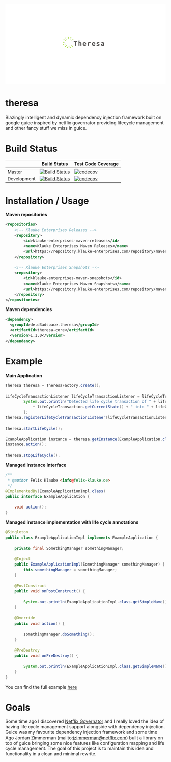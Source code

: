 <p align="center">
<img src=".github/logo.png" alt="Theresa" title="Theresa" />
</p>

# theresa
Blazingly intelligent and dynamic dependency injection framework built on google guice inspired by netflix governator providing lifecycle management and other fancy stuff we miss in guice.

# Build Status
|             	| Build Status                                                                                                                                              	| Test Code Coverage                                                                                                                                               	|
|-------------	|-----------------------------------------------------------------------------------------------------------------------------------------------------------	|------------------------------------------------------------------------------------------------------------------------------------------------------------------	|
| Master      	| [![Build Status](https://travis-ci.org/FelixKlauke/theresa.svg?branch=master)](https://travis-ci.org/FelixKlauke/theresa) 	| [![codecov](https://codecov.io/gh/FelixKlauke/theresa/branch/master/graph/badge.svg)](https://codecov.io/gh/FelixKlauke/theresa) 	|
| Development 	| [![Build Status](https://travis-ci.org/FelixKlauke/theresa.svg?branch=dev)](https://travis-ci.org/FelixKlauke/theresa)    	| [![codecov](https://codecov.io/gh/FelixKlauke/theresa/branch/dev/graph/badge.svg)](https://codecov.io/gh/FelixKlauke/theresa)    	|

# Installation / Usage

**Maven repositories**
```xml
<repositories>
    <!-- Klauke Enterprises Releases -->
    <repository>
        <id>klauke-enterprises-maven-releases</id>
        <name>Klauke Enterprises Maven Releases</name>
        <url>https://repository.klauke-enterprises.com/repository/maven-releases/</url>
    </repository>
	
    <!-- Klauke Enterprises Snapshots -->
    <repository>
        <id>klauke-enterprises-maven-snapshots</id>
        <name>Klauke Enterprises Maven Snapshots</name>
        <url>https://repository.klauke-enterprises.com/repository/maven-snapshots/</url>
    </repository>
</repositories>
```

**Maven dependencies**
```xml
<dependency>
  <groupId>de.d3adspace.theresa</groupId>
  <artifactId>theresa-core</artifactId>
  <version>1.1.0</version>
</dependency>
```

# Example

**Main Application**
```java
Theresa theresa = TheresaFactory.create();

LifeCycleTransactionListener lifeCycleTransactionListener = lifeCycleTransaction -> {
        System.out.println("Detected life cycle transaction of " + lifeCycleTransaction.getInstance() + " from state "
            + lifeCycleTransaction.getCurrentState() + " into " + lifeCycleTransaction.getNewState() + ".");
        };
theresa.registerLifeCycleTransactionListener(lifeCycleTransactionListener);

theresa.startLifeCycle();

ExampleApplication instance = theresa.getInstance(ExampleApplication.class);
instance.action();

theresa.stopLifeCycle();
```

**Managed Instance Interface**

```java
/**
 * @author Felix Klauke <info@felix-klauke.de>
 */
@ImplementedBy(ExampleApplicationImpl.class)
public interface ExampleApplication {

    void action();
}
```

**Managed instance implementation with life cycle annotations**
```java
@Singleton
public class ExampleApplicationImpl implements ExampleApplication {

    private final SomethingManager somethingManager;

    @Inject
    public ExampleApplicationImpl(SomethingManager somethingManager) {
        this.somethingManager = somethingManager;
    }

    @PostConstruct
    public void onPostConstruct() {

        System.out.println(ExampleApplicationImpl.class.getSimpleName() + "#" + "onPostConstruct()");
    }

    @Override
    public void action() {

        somethingManager.doSomething();
    }

    @PreDestroy
    public void onPreDestroy() {

        System.out.println(ExampleApplicationImpl.class.getSimpleName() + "#" + "onPreDestroy()");
    }
}
```

You can find the full example [here](https://github.com/FelixKlauke/theresa/tree/dev/example)

# Goals
Some time ago I discovered [Netflix Governator](https://github.com/Netflix/governator) and I really loved the idea of
having life cycle management support alongside with dependency injection. Guice was my favourite dependency injection
framework and some time Ago Jordan Zimmerman (mailto:jzimmerman@netflix.com) built a library on top of guice bringing
some nice features like configuration mapping and life cycle management. The goal of this project is to maintain
this idea and functionality in a clean and minimal rewrite.
